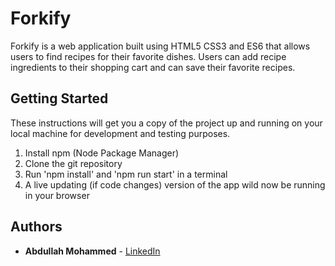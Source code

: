 # Forkify

Forkify is a web application built using HTML5 CSS3 and ES6 that allows users to find recipes for their favorite dishes. Users can add recipe ingredients to their shopping cart and can save their favorite recipes.


## Getting Started

These instructions will get you a copy of the project up and running on your local machine for development and testing purposes.

1) Install npm (Node Package Manager)
2) Clone the git repository
3) Run 'npm install' and 'npm run start' in a terminal
4) A live updating (if code changes) version of the app wild now be running in your browser

## Authors

- **Abdullah Mohammed** - [LinkedIn](https://www.linkedin.com/in/abdullah-mohammed-456290195/)
